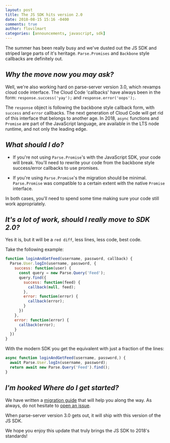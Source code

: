 ```yaml
---
layout: post
title: The JS SDK hits version 2.0
date: 2018-08-15 15:16 -0400
comments: true
author: flovilmart
categories: [announcements, javascript, sdk]
---
```


The summer has been really busy and we've dusted out the JS SDK and striped large parts of it's heritage. `Parse.Promises` and `Backbone` style callbacks are definitely out.

<!-- more -->

## *Why the move now you may ask?*

Well, we're also working hard on parse-server version 3.0, which revamps cloud code interface. The Cloud Code 'callbacks' have always been in the form: `response.success('yay');` and `response.error('oops');`.

The `response` object is following the backbone style callback form, with `success` and `error` callbacks. The next generation of Cloud Code will get rid of this interface that belongs to another age. In 2018, `async` functions and `Promise` are part of the JavaScript language, are available in the LTS node runtime, and not only the leading edge.

## *What should I do?*

- If you're not using `Parse.Promise`'s with the JavaScript SDK, your code will break. You'll need to rewrite your code from the backbone style success/error callbacks to use promises.

- If you're using `Parse.Promise`'s the migration should be minimal. `Parse.Promise` was compatible to a certain extent with the native `Promise` interface.

In both cases, you'll need to spend some time making sure your code still work appropriately.

## *It's a lot of work, should I really move to SDK 2.0?*

Yes it is, but it will be a `red diff`, less lines, less code, best code.

Take the following example:

```js
function loginAndGetFeed(username, password, callback) {
  Parse.User.logIn(username, password, {
    success: function(user) {
      const query = new Parse.Query('Feed');
      query.find({
        success: function(feed) {
          callback(null, feed);
        },
        error: function(error) {
          callback(error);
        }
      })
    },
    error: function(error) {
      callback(error);
    }
  })
}
```

With the modern SDK you get the equivalent with just a fraction of the lines:

```js
async function loginAndGetFeed(username, password,) {
  await Parse.User.logIn(username, password);
  return await new Parse.Query('Feed').find();
}
```

## *I'm hooked Where do I get started?*

We have written a [migration guide](https://github.com/parse-community/Parse-SDK-JS/blob/master/2.0.0.md) that will help you along the way. As always, do not hesitate to [open an issue](https://github.com/parse-community/Parse-SDK-JS/issues/new).

When parse-server version 3.0 gets out, it will ship with this version of the JS SDK.

We hope you enjoy this update that truly brings the JS SDK to 2018's standards!
